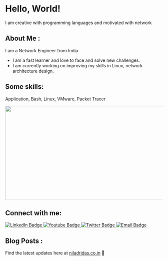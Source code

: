 # Hello, World!
  I am creative with programming languages and motivated with network

## About Me :
I am a Network Engineer from India.

- I am a fast learner and love to face and solve new challenges.
- I am currently working on improving my skills in Linux, network architecture design.

## Some skills:
Application, Bash, Linux, VMware, Packet Tracer

<div align="center">
  <img src="https://media.giphy.com/media/dWesBcTLavkZuG35MI/giphy.gif" width="600" height="300"/>
</div>

## Connect with me:
<div id="badges">
  <a href="https://in.linkedin.com/in/niladrridas">
    <img src="https://img.shields.io/badge/LinkedIn-blue?style=for-the-badge&logo=linkedin&logoColor=white" alt="LinkedIn Badge"/>
  </a>
  <a href="https://youtube.com/@niladrridas">
    <img src="https://img.shields.io/badge/YouTube-red?style=for-the-badge&logo=youtube&logoColor=white" alt="Youtube Badge"/>
  </a>
  <a href="https://x.com/niladrridas">
    <img src="https://img.shields.io/badge/Twitter-blue?style=for-the-badge&logo=twitter&logoColor=white" alt="Twitter Badge"/>
  </a>
  <a href="mailto:niladri.das@lpu.in">
    <img src="https://img.shields.io/badge/Email-orange?style=for-the-badge&logo=gmail&logoColor=white" alt="Email Badge"/>
  </a>
</div>

## Blog Posts :

Find the latest updates here at [niladridas.co.in](https://niladridas.co.in) 🤝
